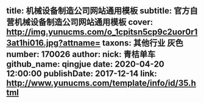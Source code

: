 title: 机械设备制造公司网站通用模板
subtitle: 官方自营机械设备制造公司网站通用模板
cover: http://img.yunucms.com/o_1cpitsn5cp9c2uor0r13at1hi016.jpg?attname=
taxons: 其他行业 灰色
number: 170026
author:
  nick: 青桔单车
  github_name: qingjue
date: 2020-04-20 12:00:00
publishDate: 2017-12-14
link: http://www.yunucms.com/template/info/id/35.html
---